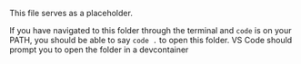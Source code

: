 
This file serves as a placeholder.

If you have navigated to this folder through the terminal and `code` is on your PATH,
you should be able to say `code .` to open this folder. VS Code should prompt you to
open the folder in a devcontainer
